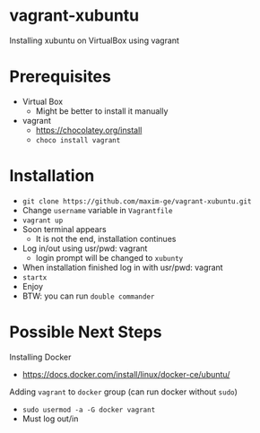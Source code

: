 # vagrant-xubuntu

Installing xubuntu on VirtualBox using vagrant 

# Prerequisites

- Virtual Box
  - Might be better to install it manually
- vagrant 
  - https://chocolatey.org/install
  - `choco install vagrant`

# Installation

- `git clone https://github.com/maxim-ge/vagrant-xubuntu.git`
- Change `username` variable in `Vagrantfile`
- `vagrant up`
- Soon terminal appears
  - It is not the end, installation continues
- Log in/out using usr/pwd: vagrant
  - login prompt will be changed to `xubunty`
- When installation finished log in with usr/pwd: vagrant
- `startx`
- Enjoy
- BTW: you can run `double commander`

# Possible Next Steps

Installing Docker
- https://docs.docker.com/install/linux/docker-ce/ubuntu/

Adding `vagrant` to `docker` group (can run docker without `sudo`)
- `sudo usermod -a -G docker vagrant`
- Must log out/in
